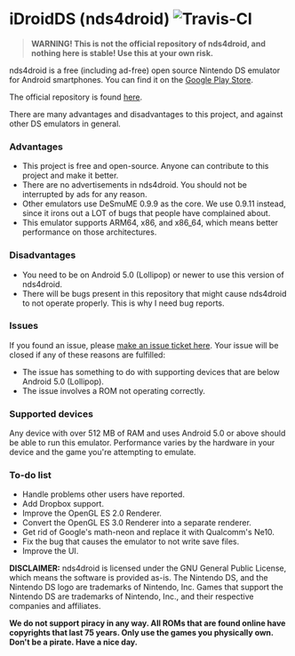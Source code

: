 # iDroidDS (nds4droid) ![Travis-CI](https://travis-ci.org/tangalbert919/iDroidDS.svg?branch=master)

>**WARNING! This is not the official repository of nds4droid, and nothing here is stable! Use this at your own risk.**

nds4droid is a free (including ad-free) open source Nintendo DS emulator for Android smartphones. You can find it on the [Google Play Store](https://play.google.com/store/apps/details?id=com.opendoorstudios.ds4droid&hl=en).

The official repository is found [here](https://github.com/jquesnelle/nds4droid).

There are many advantages and disadvantages to this project, and against other DS emulators in general.

### Advantages

* This project is free and open-source. Anyone can contribute to this project and make it better.
* There are no advertisements in nds4droid. You should not be interrupted by ads for any reason.
* Other emulators use DeSmuME 0.9.9 as the core. We use 0.9.11 instead, since it irons out a LOT of bugs that people have complained about.
* This emulator supports ARM64, x86, and x86_64, which means better performance on those architectures.

### Disadvantages

* You need to be on Android 5.0 (Lollipop) or newer to use this version of nds4droid.
* There will be bugs present in this repository that might cause nds4droid to not operate properly. This is why I need bug reports.

### Issues

If you found an issue, please [make an issue ticket here](https://github.com/tangalbert919/iDroidDS/issues/new). Your issue will be closed if any of these reasons are fulfilled:
* The issue has something to do with supporting devices that are below Android 5.0 (Lollipop).
* The issue involves a ROM not operating correctly.

### Supported devices

Any device with over 512 MB of RAM and uses Android 5.0 or above should be able to run this emulator. Performance varies by the hardware in your device and the game you're attempting to emulate.

### To-do list

* Handle problems other users have reported.
* Add Dropbox support.
* Improve the OpenGL ES 2.0 Renderer.
* Convert the OpenGL ES 3.0 Renderer into a separate renderer.
* Get rid of Google's math-neon and replace it with Qualcomm's Ne10.
* Fix the bug that causes the emulator to not write save files.
* Improve the UI.

**DISCLAIMER:** nds4droid is licensed under the GNU General Public License, which means the software is provided as-is. The Nintendo DS, and the Nintendo DS logo are trademarks of Nintendo, Inc. Games that support the Nintendo DS are trademarks of Nintendo, Inc., and their respective companies and affiliates.

**We do not support piracy in any way. All ROMs that are found online have copyrights that last 75 years. Only use the games you physically own. Don't be a pirate. Have a nice day.**

